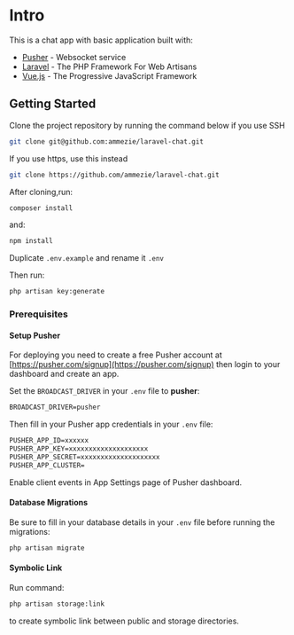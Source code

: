 # Intro

This is a chat app with basic application built with:

* [Pusher](https://pusher.com/) - Websocket service
* [Laravel](https://laravel.com) - The PHP Framework For Web Artisans
* [Vue.js](https://vuejs.org) - The Progressive JavaScript Framework

## Getting Started

Clone the project repository by running the command below if you use SSH

```bash
git clone git@github.com:ammezie/laravel-chat.git
```

If you use https, use this instead

```bash
git clone https://github.com/ammezie/laravel-chat.git
```

After cloning,run:

```bash
composer install
```

and:

```bash
npm install
```

Duplicate `.env.example` and rename it `.env`

Then run:

```bash
php artisan key:generate
```

### Prerequisites

#### Setup Pusher

For deploying you need to create a free Pusher account at [https://pusher.com/signup](https://pusher.com/signup) then login to your dashboard and create an app.

Set the `BROADCAST_DRIVER` in your `.env` file to **pusher**:

```txt
BROADCAST_DRIVER=pusher
```

Then fill in your Pusher app credentials in your `.env` file:

```txt
PUSHER_APP_ID=xxxxxx
PUSHER_APP_KEY=xxxxxxxxxxxxxxxxxxxx
PUSHER_APP_SECRET=xxxxxxxxxxxxxxxxxxxx
PUSHER_APP_CLUSTER=
```

Enable client events in App Settings page of Pusher dashboard.

#### Database Migrations

Be sure to fill in your database details in your `.env` file before running the migrations:

```bash
php artisan migrate
```

#### Symbolic Link

Run command:

```bash
php artisan storage:link
```

to create symbolic link between public and storage directories.